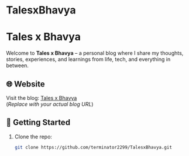 # TalesxBhavya
# Tales x Bhavya

Welcome to **Tales x Bhavya** – a personal blog where I share my thoughts, stories, experiences, and learnings from life, tech, and everything in between.

## 🌐 Website

Visit the blog: [Tales x Bhavya](https://your-website-link.com)  
(*Replace with your actual blog URL*)

## 🚀 Getting Started

1. Clone the repo:
   ```bash
   git clone https://github.com/terminator2299/TalesxBhavya.git
